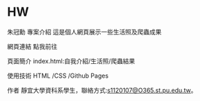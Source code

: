 # HW
朱冠勳
專案介紹
這是個人網頁展示一些生活照及爬蟲成果

網頁連結
點我前往

頁面簡介
index.html:自我介紹/生活照/爬蟲結果

使用技術
HTML /CSS /Github Pages

作者
靜宜大學資科系學生，聯絡方式:s1120107@O365.st.pu.edu.tw。
